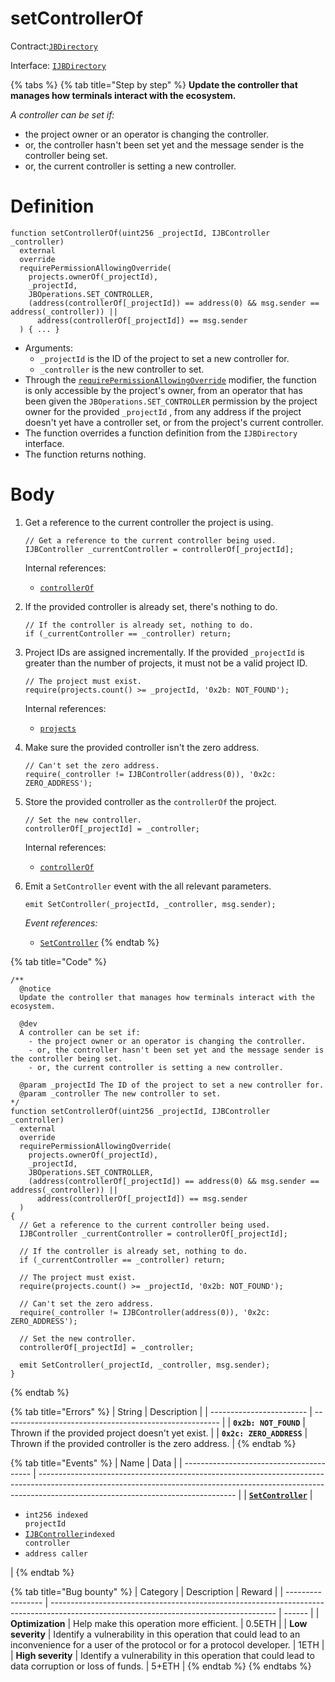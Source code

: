 # setControllerOf

Contract:[`JBDirectory`](../)​‌

Interface: [`IJBDirectory`](../../../interfaces/ijbdirectory.md)

{% tabs %}
{% tab title="Step by step" %}
**Update the controller that manages how terminals interact with the ecosystem.**

_A controller can be set if:_

* the project owner or an operator is changing the controller.
* or, the controller hasn't been set yet and the message sender is the controller being set.
* or, the current controller is setting a new controller.

# Definition

```solidity
function setControllerOf(uint256 _projectId, IJBController _controller)
  external
  override
  requirePermissionAllowingOverride(
    projects.ownerOf(_projectId),
    _projectId,
    JBOperations.SET_CONTROLLER,
    (address(controllerOf[_projectId]) == address(0) && msg.sender == address(_controller)) ||
      address(controllerOf[_projectId]) == msg.sender
  ) { ... }
```

* Arguments:
  * `_projectId` is the ID of the project to set a new controller for.
  * `_controller` is the new controller to set.
* Through the [`requirePermissionAllowingOverride`](../../or-abstract/jboperatable/modifiers/requirepermissionallowingoverride.md) modifier, the function is only accessible by the project's owner, from an operator that has been given the `JBOperations.SET_CONTROLLER` permission by the project owner for the provided `_projectId` , from any address if the project doesn't yet have a controller set, or from the project's current controller. 
* The function overrides a function definition from the `IJBDirectory` interface.
* The function returns nothing.


# Body 

1. Get a reference to the current controller the project is using. 

   ```solidity
   // Get a reference to the current controller being used.
   IJBController _currentController = controllerOf[_projectId];
   ```

   Internal references:

   * [`controllerOf`](../read/controllerof.md)

2. If the provided controller is already set, there's nothing to do.

   ```solidity
   // If the controller is already set, nothing to do.
   if (_currentController == _controller) return;
   ```

3. Project IDs are assigned incrementally. If the provided `_projectId` is greater than the number of projects, it must not be a valid project ID. 

   ```solidity
   // The project must exist.
   require(projects.count() >= _projectId, '0x2b: NOT_FOUND');
   ```

   Internal references:

   * [`projects`](../read/projects.md)

4. Make sure the provided controller isn't the zero address. 

   ```solidity
   // Can't set the zero address.
   require(_controller != IJBController(address(0)), '0x2c: ZERO_ADDRESS');
   ```

5. Store the provided controller as the `controllerOf` the project.
   ```solidity
   // Set the new controller.
   controllerOf[_projectId] = _controller;
   ```

   Internal references:

   * [`controllerOf`](../read/controllerof.md)

5. Emit a `SetController` event with the all relevant parameters.

   ```solidity
   emit SetController(_projectId, _controller, msg.sender);
   ```

   _Event references:_

   *  [`SetController`](../events/setcontroller.md)
{% endtab %}

{% tab title="Code" %}
```solidity
/**
  @notice
  Update the controller that manages how terminals interact with the ecosystem.

  @dev 
  A controller can be set if:
    - the project owner or an operator is changing the controller.
    - or, the controller hasn't been set yet and the message sender is the controller being set.
    - or, the current controller is setting a new controller.

  @param _projectId The ID of the project to set a new controller for.
  @param _controller The new controller to set.
*/
function setControllerOf(uint256 _projectId, IJBController _controller)
  external
  override
  requirePermissionAllowingOverride(
    projects.ownerOf(_projectId),
    _projectId,
    JBOperations.SET_CONTROLLER,
    (address(controllerOf[_projectId]) == address(0) && msg.sender == address(_controller)) ||
      address(controllerOf[_projectId]) == msg.sender
  )
{
  // Get a reference to the current controller being used.
  IJBController _currentController = controllerOf[_projectId];

  // If the controller is already set, nothing to do.
  if (_currentController == _controller) return;

  // The project must exist.
  require(projects.count() >= _projectId, '0x2b: NOT_FOUND');

  // Can't set the zero address.
  require(_controller != IJBController(address(0)), '0x2c: ZERO_ADDRESS');

  // Set the new controller.
  controllerOf[_projectId] = _controller;

  emit SetController(_projectId, _controller, msg.sender);
}
```
{% endtab %}

{% tab title="Errors" %}
| String                   | Description                                            |
| ------------------------ | ------------------------------------------------------ |
| **`0x2b: NOT_FOUND`**    | Thrown if the provided project doesn't yet exist.      |
| **`0x2c: ZERO_ADDRESS`** | Thrown if the provided controller is the zero address. |
{% endtab %}

{% tab title="Events" %}
| Name                                     | Data                                                                                                                                                                                                          |
| ---------------------------------------- | ------------------------------------------------------------------------------------------------------------------------------------------------------------------------------------------------------------- |
| [**`SetController`**](../events/burn.md) | <ul><li><code>int256 indexed projectId</code></li><li><a href="../../interfaces/ijbcontroller.md"><code>IJBController</code></a><code>indexed controller</code></li><li><code>address caller</code></li></ul> |
{% endtab %}

{% tab title="Bug bounty" %}
| Category          | Description                                                                                                                            | Reward |
| ----------------- | -------------------------------------------------------------------------------------------------------------------------------------- | ------ |
| **Optimization**  | Help make this operation more efficient.                                                                                               | 0.5ETH |
| **Low severity**  | Identify a vulnerability in this operation that could lead to an inconvenience for a user of the protocol or for a protocol developer. | 1ETH   |
| **High severity** | Identify a vulnerability in this operation that could lead to data corruption or loss of funds.                                        | 5+ETH  |
{% endtab %}
{% endtabs %}
